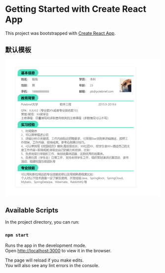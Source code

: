 # Getting Started with Create React App

This project was bootstrapped with [Create React App](https://github.com/facebook/create-react-app).

## 默认模板
![](./src/imgs/demo.png)

## Available Scripts

In the project directory, you can run:

### `npm start`

Runs the app in the development mode.\
Open [http://localhost:3000](http://localhost:3000) to view it in the browser.

The page will reload if you make edits.\
You will also see any lint errors in the console.